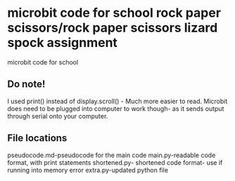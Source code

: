 # microbit code for school rock paper scissors/rock paper scissors lizard spock assignment
microbit code for school 

## Do note!
I used print() instead of display.scroll() - Much more easier to read. Microbit does need to be plugged into computer to work though- as it sends output through serial onto your computer.

## File locations
pseudocode.md-pseudocode for the main code
main.py-readable code format, with print statements
shortened.py- shortened code format- use if running into memory error
extra.py-updated python file
